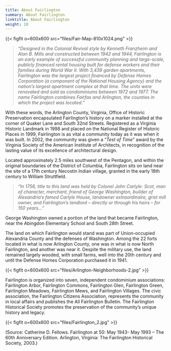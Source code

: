```yaml
---
title: About Fairlington
summary: About Fairlington
linktitle: About Fairlington
weight: 10
---
```


{{< figfit o=600x600 src="files/Fair-Map-810x1024.png" >}}

> *“Designed in the Colonial Revival style by Kenneth Franzheim and Alan B. Mills and constructed between 1942 and 1944, Fairlington is an early example of successful community planning and large-scale, publicly financed rental housing built for defense workers and their families during World War II. With 3,439 garden apartments, Fairlington was the largest project financed by Defense Homes Corporation (a component of the National Housing Agency) and the nation’s largest apartment complex at that time. The units were renovated and sold as condominiums between 1972 and 1977. The name Fairlington combines Fairfax and Arlington, the counties in which the project was located.”*

With these words, the Arlington County, Virginia, Office of Historic Preservation encapsulated Fairlington’s history on a marker installed at the corner of Quaker Lane and South 32nd Streets. Registered as a Virginia Historic Landmark in 1998 and placed on the National Register of Historic Places in 1999, Fairlington is as vital a community today as it was when it was built. In 2002, the community was given a “*Test of Time*” award by the Virginia Society of the American Institute of Architects, in recognition of the lasting value of its excellence of architectural design.

Located approximately 2.5 miles southwest of the Pentagon, and within the original boundaries of the District of Columbia, Fairlington sits on land near the site of a 17th century Necostin Indian village, granted in the early 18th century to William Struttfield.

> *“In 1756, title to this land was held by Colonel John Carlyle: Scot, man of character, merchant, friend of George Washington, builder of Alexandria’s famed Carlyle House, landowner extraordinaire, grist mill owner, and Fairlington’s landlord – directly or through his heirs – for 150 years…”*

George Washington owned a portion of the land that became Fairlington, near the Abingdon Elementary School and South 28th Street.

The land on which Fairlington would stand was part of Union-occupied Alexandria County and the defenses of Washington. Among the 22 forts located in what is now Arlington County, one was in what is now North Fairlington, and another was near it. Despite the military use, the land remained largely wooded, with small farms, well into the 20th century and until the Defense Homes Corporation purchased it in 1941.

{{< figfit o=600x600 src="files/Arlington-Neighborhoods-2.jpg" >}}

Fairlington is organized into seven, independent condominium associations: Fairlington Arbor, Fairlington Commons, Fairlington Glen, Fairlington Green, Fairlington Meadows, Fairlington Mews, and Fairlington Villages. The civic association, the Fairlington Citizens Association, represents the community in local affairs and publishes the All Fairlington Bulletin. The Fairlington Historical Society promotes the preservation of the community’s unique history and legacy.

{{< figfit o=600x600 src="files/Fairlington_2.jpg" >}}

(Source: Catherine D. Fellows. Fairlington at 50: May 1943- May 1993 – The 60th Anniversary Edition. Arlington, Virginia: The Fairlington Historical Society, 2003.)